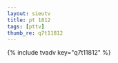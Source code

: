 ```yaml
--- 
layout: sieutv
title: pt 1812
tags: [pttv]
thumb_re: q7t11812
---
```

{% include tvadv key="q7t11812" %} 
